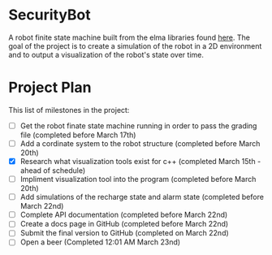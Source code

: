 # SecurityBot
A robot finite state machine built from the elma libraries found [here](https://github.com/klavinslab/elma).  The goal of the project is to create a simulation of the robot in a 2D environment and to output a visualization of the robot's state over time.

Project Plan
===
This list of milestones in the project:
- [ ] Get the robot finate state machine running in order to pass the grading file (completed before March 17th)
- [ ] Add a cordinate system to the robot structure (completed before March 20th)
- [x] Research what visualization tools exist for c++ (completed March 15th - ahead of schedule) 
- [ ] Impliment visualization tool into the program (completed before March 20th)
- [ ] Add simulations of the recharge state and alarm state (completed before March 22nd)
- [ ] Complete API documentation (completed before March 22nd)
- [ ] Create a docs page in GitHub (completed before March 22nd)
- [ ] Submit the final version to GitHub (completed on March 22nd)
- [ ] Open a beer (Completed 12:01 AM March 23nd)
